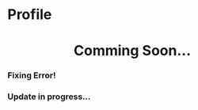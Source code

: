 # Profile

<h1 align="center">Comming Soon...</h1>
  
<h3>Fixing Error!</h3>     
<h3>Update in progress...</h3>

   
